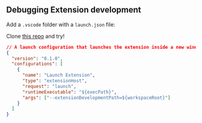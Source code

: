 ## Debugging Extension development

Add a `.vscode` folder with a `launch.json` file:

Clone [this repo](https://github.com/gctse/syntax-highlighting-VS-Code-example) and try!

```json
// A launch configuration that launches the extension inside a new window
{
  "version": "0.1.0",
  "configurations": [
    {
      "name": "Launch Extension",
      "type": "extensionHost",
      "request": "launch",
      "runtimeExecutable": "${execPath}",
      "args": ["--extensionDevelopmentPath=${workspaceRoot}"]
    }
  ]
}
```
